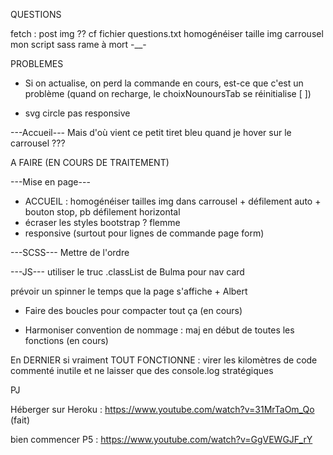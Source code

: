 QUESTIONS

fetch : post img ?? cf fichier questions.txt
homogénéiser taille img carrousel
mon script sass rame à mort -__-

<!-- Changer couleur des icones > et < du carrousel -->

<!-- Est-ce que je peux forcer le select de couleur à se remettre sur la 1ère option quand on change de nounours dans la page produit ? J'ai mis en 'selected' dans le html (avec JS) mais l'affichage suit pas. -->

<!-- - Est-ce qu'il y a un moyen de rechercher par num de ligne dans la console ? -->

<!-- - Où est-ce que j'ai un retour d'erreur si je peux pas console.log en nodeJS ? -->


PROBLEMES

<!-- - cf drapeau 2 & 3 form, fonction delete qd click bin, condition si reste que 1 nounours ? -->

- Si on actualise, on perd la commande en cours, est-ce que c'est un problème (quand on recharge, le choixNounoursTab se réinitialise [ ])

- svg circle pas responsive

---Accueil---
Mais d'où vient ce petit tiret bleu quand je hover sur le carrousel ???

A FAIRE (EN COURS DE TRAITEMENT)

<!-- Form : empêcher validation JS si un truc invalid CSS  -->

---Mise en page---
* ACCUEIL : homogénéiser tailles img dans carrousel + défilement auto + bouton stop, pb défilement horizontal
* écraser les styles bootstrap ? flemme
* responsive (surtout pour lignes de commande page form)

---SCSS---
Mettre de l'ordre

---JS---
utiliser le truc .classList de Bulma pour nav card
<!-- remettre select de quantite a 0 aussi -->
prévoir un spinner le temps que la page s'affiche + Albert
<!-- - Vérifier les champs du formulaire de contact -->
- Faire des boucles pour compacter tout ça (en cours)
<!-- - Calculer la variable prix dans panier.js (251) autrement -->
- Harmoniser convention de nommage : maj en début de toutes les fonctions (en cours)


En DERNIER si vraiment TOUT FONCTIONNE : virer les kilomètres de code commenté inutile et ne laisser que des console.log stratégiques


PJ

Héberger sur Heroku : 
https://www.youtube.com/watch?v=31MrTaOm_Qo
(fait)

bien commencer P5 : 
https://www.youtube.com/watch?v=GgVEWGJF_rY